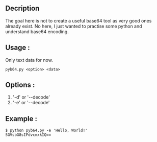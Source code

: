 ## Decription

The goal here is not to create a useful base64 tool as very good ones already exist. 
No here, I just wanted to practise some python and understand base64 encoding.

## Usage :

Only text data for now.

```
pyb64.py <option> <data> 
```

## Options :

1.  '-d' or '--decode'
2.  '-e' or '--decode'

## Example :

```
$ python pyb64.py -e 'Hello, World!'
SGVsbG8sIFdvcmxkIQ==

```
